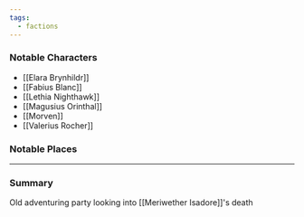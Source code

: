 ```yaml
---
tags:
  - factions
---
```

### Notable Characters
- [[Elara Brynhildr]]
- [[Fabius Blanc]]
- [[Lethia Nighthawk]]
- [[Magusius Orinthal]]
- [[Morven]]
- [[Valerius Rocher]]

### Notable Places


___
### Summary
Old adventuring party looking into [[Meriwether Isadore]]'s death